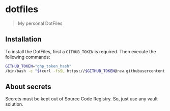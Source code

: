 # dotfiles

> My personal DotFiles

## Installation

To install the DotFiles, first a `GITHUB_TOKEN` is required. Then execute the following commands:

```sh
GITHUB_TOKEN="ghp_token_hash"
/bin/bash -c "$(curl -fsSL https://$GITHUB_TOKEN@raw.githubusercontent.com/cirocfc/.dotfiles/master/mac.install.sh)"
```

## About secrets

Secrets must be kept out of Source Code Registry. So, just use any vault solution.
